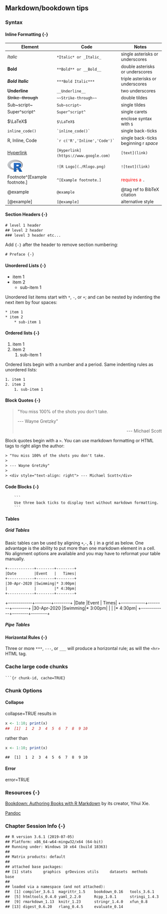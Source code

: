## Markdown/bookdown tips

### Syntax
#### Inline Formatting {-}

Element | Code | Notes
--- | --- | ---
*Italic* | `*Italic* or _Italic_` | single asterisks or underscores
**Bold** | `**Bold** or __Bold__` | double asterisks or underscores
***Bold Italic*** | `***Bold Italic***` | triple asterisks or underscores
__Underline__ | `__Underline__` | two underscores
~~Strike-through~~ | `~~Strike-through~~` | double tildes
Sub~script~ | `Sub~script~` | single tildes
Super^script^ | `Super^script^` | single carets
$\LaTeX$ | `$\LaTeX$` | enclose syntax with `$`
`inline_code()` | `` `inline_code()` `` | single back-ticks
R, Inline, Code | `` `r c('R','Inline','Code')` `` | single back-ticks beginning r *space*
[Hyperlink](https://www.google.com) | `[Hyperlink](https://www.google.com)` | `[text](link)`
![R Logo](./Rlogo.png) | `![R Logo](./Rlogo.png)` | `![text](link)`
Footnote^[Example footnote.] | `^[Example footnote.]` | <span style="color: red;">requires a </span> `.`
@example | `@example` | \@tag ref to BibTeX citation
[@example] | `[@example]` | alternative style

#### Section Headers {-}

```
# level 1 header
## level 2 header
### level 3 header etc...
```

Add `{-}` after the header to remove section numbering:

```
# Preface {-}
```
#### Unordered Lists {-}

* item 1
* item 2
    * sub-item 1

Unordered list items start with `*`, `-`, or `+`; and can be nested by indenting the next item by four spaces:

```
* item 1
* item 2
    * sub-item 1
```
#### Ordered lists {-}

1. item 1
2. item 2
    1. sub-item 1

Ordered lists begin with a number and a period. Same indenting rules as unordered lists:

```
1. item 1
2. item 2
    1. sub-item 1
```

#### Block Quotes {-}

> "You miss 100% of the shots you don't take.
>
> --- Wayne Gretzky"
>
> <div style="text-align: right"> --- Michael Scott</div>

Block quotes begin with a `>`. You can use markdown formatting or HTML tags to right align the author:

```
> "You miss 100% of the shots you don't take.
>
> --- Wayne Gretzky"
>
> <div style="text-align: right"> --- Michael Scott</div>
```



#### Code Blocks {-}

```
    ```
    Use three back ticks to display text without markdown formatting.
    ```
```

#### Tables

##### Grid Tables

Basic tables can be used by aligning `+`,`-`, & `|` in a grid as below. One
advantage is the ability to put more than one markdown element in a cell. No
alignment options are available and you may have to reformat your table manually.

```
+------------+--------+--------+
|Date        |Event   |   Times|
+------------+--------+--------+
|30-Apr-2020 |Swimming|* 3:00pm|
|            |        |* 4:30pm|
+------------+--------+--------+
```
+------------+--------+--------+
|Date        |Event   |   Times|
+------------+--------+--------+
|30-Apr-2020 |Swimming|* 3:00pm|
|            |        |* 4:30pm|
+------------+--------+--------+

##### Pipe Tables



#### Horizontal Rules {-}
Three or more `***`, `---`, or `___` will produce a horizontal rule; as will the `<hr>` HTML tag.

### Cache large code chunks

` ```{r chunk-id, cache=TRUE} `

### Chunk Options

#### Collapse

collapse=TRUE results in 

```r
x <- 1:10; print(x)
##  [1]  1  2  3  4  5  6  7  8  9 10
```
rather than

```r
x <- 1:10; print(x)
```

```
##  [1]  1  2  3  4  5  6  7  8  9 10
```

#### Error

error=TRUE 

### Resources {-}
[Bookdown: Authoring Books with R Markdown](https://bookdown.org/yihui/bookdown) by its creator, Yihui Xie.

[Pandoc](https://pandoc.org/)

### Chapter Session Info {-}

```
## R version 3.6.1 (2019-07-05)
## Platform: x86_64-w64-mingw32/x64 (64-bit)
## Running under: Windows 10 x64 (build 18363)
## 
## Matrix products: default
## 
## attached base packages:
## [1] stats     graphics  grDevices utils     datasets  methods   base     
## 
## loaded via a namespace (and not attached):
##  [1] compiler_3.6.1  magrittr_1.5    bookdown_0.16   tools_3.6.1    
##  [5] htmltools_0.4.0 yaml_2.2.0      Rcpp_1.0.1      stringi_1.4.3  
##  [9] rmarkdown_1.13  knitr_1.23      stringr_1.4.0   xfun_0.8       
## [13] digest_0.6.20   rlang_0.4.5     evaluate_0.14
```
